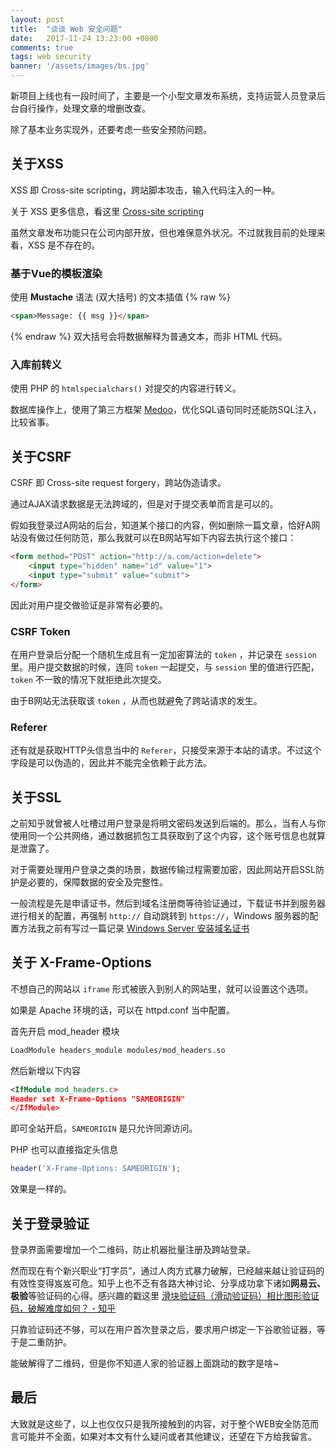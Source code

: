 ```yaml
---
layout: post
title:  "谈谈 Web 安全问题"
date:   2017-11-24 13:23:00 +0800
comments: true
tags: web security
banner: '/assets/images/bs.jpg'
---
```


新项目上线也有一段时间了，主要是一个小型文章发布系统，支持运营人员登录后台自行操作，处理文章的增删改查。

除了基本业务实现外，还要考虑一些安全预防问题。

## 关于XSS

XSS 即 Cross-site scripting，跨站脚本攻击，输入代码注入的一种。

关于 XSS 更多信息，看这里 [Cross-site scripting](https://en.wikipedia.org/wiki/Cross-site_scripting)

虽然文章发布功能只在公司内部开放，但也难保意外状况。不过就我目前的处理来看，XSS 是不存在的。

### 基于Vue的模板渲染

使用 **Mustache** 语法 (双大括号) 的文本插值
{% raw %}
```html
<span>Message: {{ msg }}</span>
```
{% endraw %}
双大括号会将数据解释为普通文本，而非 HTML 代码。

### 入库前转义

使用 PHP 的 `htmlspecialchars()` 对提交的内容进行转义。

数据库操作上，使用了第三方框架 [Medoo](https://medoo.in/)，优化SQL语句同时还能防SQL注入，比较省事。

## 关于CSRF

CSRF 即 Cross-site request forgery，跨站伪造请求。

通过AJAX请求数据是无法跨域的，但是对于提交表单而言是可以的。

假如我登录过A网站的后台，知道某个接口的内容，例如删除一篇文章，恰好A网站没有做过任何防范，那么我就可以在B网站写如下内容去执行这个接口：

```html
<form method="POST" action="http://a.com/action=delete">
	<input type="hidden" name="id" value="1">
	<input type="submit" value="submit">
</form>
```

因此对用户提交做验证是非常有必要的。

### CSRF Token
在用户登录后分配一个随机生成且有一定加密算法的 `token` ，并记录在 `session` 里。用户提交数据的时候，连同 `token` 一起提交，与 `session` 里的值进行匹配，`token` 不一致的情况下就拒绝此次提交。

由于B网站无法获取该 `token` ，从而也就避免了跨站请求的发生。

### Referer

还有就是获取HTTP头信息当中的 `Referer`，只接受来源于本站的请求。不过这个字段是可以伪造的，因此并不能完全依赖于此方法。

## 关于SSL

之前知乎就曾被人吐槽过用户登录是将明文密码发送到后端的。那么，当有人与你使用同一个公共网络，通过数据抓包工具获取到了这个内容，这个账号信息也就算是泄露了。

对于需要处理用户登录之类的场景，数据传输过程需要加密，因此网站开启SSL防护是必要的，保障数据的安全及完整性。

一般流程是先是申请证书，然后到域名注册商等待验证通过，下载证书并到服务器进行相关的配置，再强制 `http://` 自动跳转到 `https://`，Windows 服务器的配置方法我之前有写过一篇记录 [Windows Server 安装域名证书](/2017/10/windows-server-ssl)

## 关于 X-Frame-Options

不想自己的网站以 `iframe` 形式被嵌入到别人的网站里，就可以设置这个选项。

如果是 Apache 环境的话，可以在 httpd.conf 当中配置。

首先开启 mod_header 模块

```xml
LoadModule headers_module modules/mod_headers.so
```
然后新增以下内容

```xml
<IfModule mod_headers.c>
Header set X-Frame-Options "SAMEORIGIN"
</IfModule>
```

即可全站开启，`SAMEORIGIN` 是只允许同源访问。

PHP 也可以直接指定头信息

```php
header('X-Frame-Options: SAMEORIGIN');
```

效果是一样的。

## 关于登录验证

登录界面需要增加一个二维码，防止机器批量注册及跨站登录。

然而现在有个新兴职业“打字员”，通过人肉方式暴力破解，已经越来越让验证码的有效性变得岌岌可危。知乎上也不乏有各路大神讨论、分享成功拿下诸如**网易云、极验**等验证码的心得。感兴趣的戳这里 [滑块验证码（滑动验证码）相比图形验证码，破解难度如何？ - 知乎](https://www.zhihu.com/question/32209043)

只靠验证码还不够，可以在用户首次登录之后，要求用户绑定一下谷歌验证器，等于是二重防护。

能破解得了二维码，但是你不知道人家的验证器上面跳动的数字是啥~

## 最后

大致就是这些了，以上也仅仅只是我所接触到的内容，对于整个WEB安全防范而言可能并不全面，如果对本文有什么疑问或者其他建议，还望在下方给我留言。
